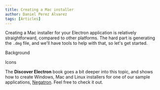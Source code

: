 ```yaml
---
title: Creating a Mac installer
author: Daniel Perez Alvarez
tags: [Articles]
---
```


Creating a Mac installer for your Electron application is relatively straightforward, compared to other platforms. The hard part is generating the `.dmg` file, and we'll have tools to help with that, so let's get started.

Background

Icons

The **Discover Electron** book goes a bit deeper into this topic, and shows how to create Windows, Mac and Linux installers for one of our sample applications, [Negatron](https://github.com/DiscoverElectron/negatron/). Feel free to check it out.
